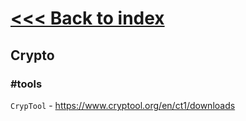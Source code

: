 # [<<< Back to index](../CEH_index.md)
## Crypto

### #tools

`CrypTool` - https://www.cryptool.org/en/ct1/downloads
